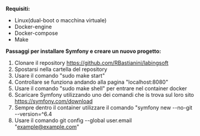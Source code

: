 **Requisiti:**

- Linux(dual-boot o macchina virtuale)
- Docker-engine
- Docker-compose
- Make

**Passaggi per installare Symfony e creare un nuovo progetto:**
1. Clonare il repository https://github.com/RBastianini/labingsoft
2. Spostarsi nella cartella del repository
3. Usare il comando "sudo make start"
4. Controllare se funziona andando alla pagina "localhost:8080"
5. Usare il comando "sudo make shell" per entrare nel container docker
6. Scaricare Symfony utilizzando uno dei comandi che is trova sul loro sito https://symfony.com/download
7. Sempre dentro il container utilizzare il comando "symfony new --no-git --version=^6.4
8. Usare il comando git config --global user.email "example@example.com"
